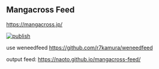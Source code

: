 Mangacross Feed
-------------------------------------------
https://mangacross.jp/

[![publish](https://github.com/naoto/mangacross-feed/actions/workflows/publish.yml/badge.svg?branch=main)](https://github.com/naoto/mangacross-feed/actions/workflows/publish.yml)

use weneedfeed https://github.com/r7kamura/weneedfeed

output feed: https://naoto.github.io/mangacross-feed/

